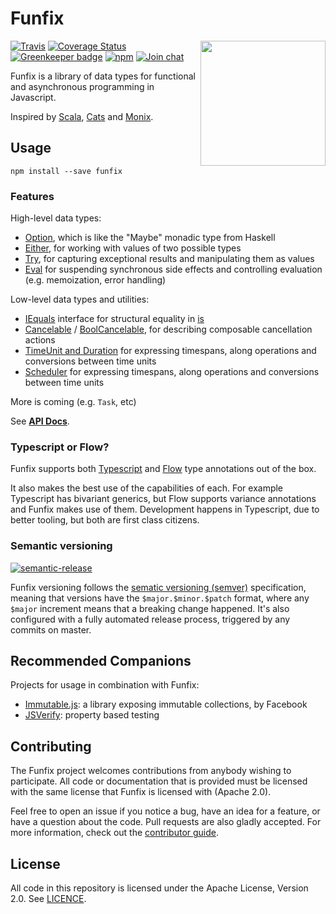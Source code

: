 # Funfix

<img src="https://funfix.org/public/logo/funfix-512.png" width="200" align="right" style="float:right; display: block; width:200px;" />

[![Travis](https://img.shields.io/travis/funfix/funfix.svg)](https://travis-ci.org/funfix/funfix)
[![Coverage Status](https://codecov.io/gh/funfix/funfix/coverage.svg?branch=master)](https://codecov.io/gh/funfix/funfix?branch=master)
[![Greenkeeper badge](https://badges.greenkeeper.io/funfix/funfix.svg)](https://greenkeeper.io/)
[![npm](https://img.shields.io/npm/v/funfix.svg)](https://www.npmjs.com/package/funfix)
[![Join chat](https://badges.gitter.im/funfix/funfix.svg)](https://gitter.im/funfix/funfix?utm_source=badge&utm_medium=badge&utm_campaign=pr-badge&utm_content=badge)

Funfix is a library of data types for functional and asynchronous
programming in Javascript.

Inspired by [Scala](http://www.scala-lang.org/), [Cats](http://typelevel.org/cats/)
and [Monix](https://monix.io/).

## Usage

```
npm install --save funfix
```

### Features

High-level data types:

- [Option](https://funfix.org/api/classes/core_option.option.html),
  which is like the "Maybe" monadic type from Haskell
- [Either](https://funfix.org/api/classes/core_either.either.html),
  for working with values of two possible types
- [Try](https://funfix.org/api/classes/core_try.try.html),
  for capturing exceptional results and manipulating them as values
- [Eval](https://funfix.org/api/classes/effect_eval.eval.html)
  for suspending synchronous side effects and controlling evaluation
  (e.g. memoization, error handling)

Low-level data types and utilities:

- [IEquals](https://funfix.org/api/interfaces/core_std.iequals.html) interface
  for structural equality in [is](https://funfix.org/api/modules/core_std.html#is)
- [Cancelable](https://funfix.org/api/classes/exec_cancelable.cancelable.html) /
  [BoolCancelable](https://funfix.org/api/classes/exec_cancelable.boolcancelable.html),
  for describing composable cancellation actions
- [TimeUnit and Duration](https://funfix.org/api/modules/exec_time.html) for
  expressing timespans, along operations and conversions between time units
- [Scheduler](https://funfix.org/api/classes/exec_scheduler.scheduler.html) for
  expressing timespans, along operations and conversions between time units

More is coming (e.g. `Task`, etc)

See **[API Docs](https://funfix.org/api)**.

### Typescript or Flow?

Funfix supports both [Typescript](https://www.typescriptlang.org/) and [Flow](https://flow.org/) type annotations out of the box.

It also makes the best use of the capabilities of each. For example Typescript has bivariant generics, but Flow supports variance annotations and Funfix makes use of them. Development happens in Typescript, due to better tooling, but both are first class citizens.

### Semantic versioning

[![semantic-release](https://img.shields.io/badge/%20%20%F0%9F%93%A6%F0%9F%9A%80-semantic--release-e10079.svg)](https://github.com/semantic-release/semantic-release)

Funfix versioning follows the [sematic versioning (semver)](http://semver.org/) specification, meaning that versions have the `$major.$minor.$patch` format, where any `$major` increment means that a breaking change happened. It's also configured with a fully automated release process, triggered by any commits on master.

## Recommended Companions

Projects for usage in combination with Funfix:

- [Immutable.js](https://facebook.github.io/immutable-js/):
  a library exposing immutable collections, by Facebook
- [JSVerify](https://jsverify.github.io/):
  property based testing

## Contributing

The Funfix project welcomes contributions from anybody wishing to
participate.  All code or documentation that is provided must be
licensed with the same license that Funfix is licensed with (Apache
2.0).

Feel free to open an issue if you notice a bug, have an idea for a
feature, or have a question about the code. Pull requests are also
gladly accepted. For more information, check out the
[contributor guide](CONTRIBUTING.md).

## License

All code in this repository is licensed under the Apache License,
Version 2.0.  See [LICENCE](./LICENSE).

